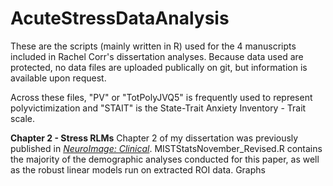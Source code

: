 # AcuteStressDataAnalysis
These are the scripts (mainly written in R) used for the 4 manuscripts included in Rachel Corr's dissertation analyses. 
Because data used are protected, no data files are uploaded publically on git, but information is available upon request.

Across these files, "PV" or "TotPolyJVQ5" is frequently used to represent polyvictimization and "STAIT" is the State-Trait Anxiety Inventory - Trait scale.

**Chapter 2 - Stress RLMs**
Chapter 2 of my dissertation was previously published in *[NeuroImage: Clinical](https://doi.org/10.1016/j.nicl.2020.102543)*.
MISTStatsNovember_Revised.R contains the majority of the demographic analyses conducted for this paper, as well as the robust linear models run on extracted ROI data. 
Graphs 

